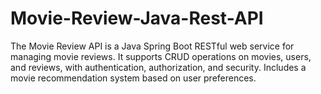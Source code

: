 # Movie-Review-Java-Rest-API
The Movie Review API is a Java Spring Boot RESTful web service for managing movie reviews. It supports CRUD operations on movies, users, and reviews, with authentication, authorization, and security. Includes a movie recommendation system based on user preferences.
